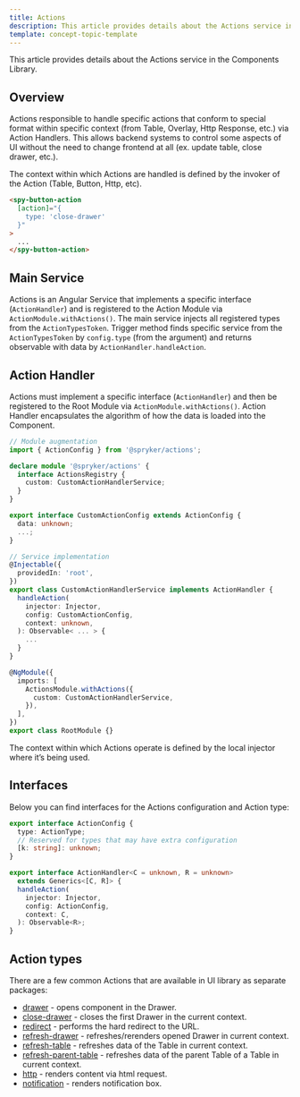 ```yaml
---
title: Actions
description: This article provides details about the Actions service in the Components Library.
template: concept-topic-template
---
```


This article provides details about the Actions service in the Components Library.

## Overview

Actions responsible to handle specific actions that conform to special format within specific context (from Table, Overlay, Http Response, etc.) via Action Handlers.
This allows backend systems to control some aspects of UI without the need to change frontend at all (ex. update table, close drawer, etc.).

The context within which Actions are handled is defined by the invoker of the Action (Table, Button, Http, etc).

```html
<spy-button-action
  [action]="{ 
    type: 'close-drawer' 
  }"
>
  ...
</spy-button-action>
```

## Main Service

Actions is an Angular Service that implements a specific interface (`ActionHandler`) and is registered to the Action Module via `ActionModule.withActions()`. 
The main service injects all registered types from the `ActionTypesToken`.
Trigger method finds specific service from the `ActionTypesToken` by `config.type` (from the argument) and returns observable with data by `ActionHandler.handleAction`.

## Action Handler

Actions must implement a specific interface (`ActionHandler`) and then be registered to the Root Module via `ActionModule.withActions()`.
Action Handler encapsulates the algorithm of how the data is loaded into the Component.

```ts
// Module augmentation
import { ActionConfig } from '@spryker/actions';

declare module '@spryker/actions' {
  interface ActionsRegistry {
    custom: CustomActionHandlerService;
  }
}

export interface CustomActionConfig extends ActionConfig {
  data: unknown;
  ...;
}

// Service implementation
@Injectable({
  providedIn: 'root',
})
export class CustomActionHandlerService implements ActionHandler {
  handleAction(
    injector: Injector,
    config: CustomActionConfig,
    context: unknown,
  ): Observable< ... > {
    ...
  }
}

@NgModule({
  imports: [
    ActionsModule.withActions({
      custom: CustomActionHandlerService,
    }),
  ],
})
export class RootModule {}
```

The context within which Actions operate is defined by the local injector where it’s being used.

## Interfaces

Below you can find interfaces for the Actions configuration and Action type:

```ts
export interface ActionConfig {
  type: ActionType;
  // Reserved for types that may have extra configuration
  [k: string]: unknown;
}

export interface ActionHandler<C = unknown, R = unknown>
  extends Generics<[C, R]> {
  handleAction(
    injector: Injector,
    config: ActionConfig,
    context: C,
  ): Observable<R>;
}
```

## Action types

There are a few common Actions that are available in UI library as separate packages:

- [drawer](/docs/marketplace/dev/front-end/ui-components-library/actions/actions-drawer.html) - opens component in the Drawer.  
- [close-drawer](/docs/marketplace/dev/front-end/ui-components-library/actions/actions-close-drawer.html) - closes the first Drawer in the current context.  
- [redirect](/docs/marketplace/dev/front-end/ui-components-library/actions/actions-redirect.html) - performs the hard redirect to the URL.  
- [refresh-drawer](/docs/marketplace/dev/front-end/ui-components-library/actions/actions-refresh-drawer.html) - refreshes/rerenders opened Drawer in current context.  
- [refresh-table](/docs/marketplace/dev/front-end/ui-components-library/actions/actions-refresh-table.html) - refreshes data of the Table in current context.  
- [refresh-parent-table](/docs/marketplace/dev/front-end/ui-components-library/actions/actions-refresh-parent-table.html) - refreshes data of the parent Table of a Table in current context.  
- [http](/docs/marketplace/dev/front-end/ui-components-library/actions/actions-http.html) - renders content via html request.  
- [notification](/docs/marketplace/dev/front-end/ui-components-library/actions/actions-notification.html) - renders notification box.  
